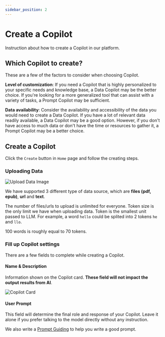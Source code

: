```yaml
---
sidebar_position: 2
---
```


# Create a Copilot

Instruction about how to create a Copilot in our platform.

## Which Copilot to create?

These are a few of the factors to consider when choosing Copilot.

**Level of customization**: If you need a Copilot that is highly personalized to your specific needs and knowledge base, a Data Copilot may be the better choice. If you're looking for a more generalized tool that can assist with a variety of tasks, a Prompt Copilot may be sufficient.

**Data availability**: Consider the availability and accessibility of the data you would need to create a Data Copilot. If you have a lot of relevant data readily available, a Data Copilot may be a good option. However, if you don't have access to much data or don't have the time or resources to gather it, a Prompt Copilot may be a better choice.

## Create a Copilot

Click the `Create` button in `Home` page and follow the creating steps.

### Uploading Data

![Upload Data Image](/img/upload_data.jpeg)

We have supported 3 different type of data source, which are **files (pdf, epub)**, **url** and **text**.

The number of files/urls to upload is unlimited for everyone. Token size is the only limit we have when uploading data. Token is the smallest unit passed to LLM. For example, a word `hello` could be splited into 2 tokens `he` and `llo`.

100 words is roughly equal to 70 tokens.

### Fill up Copilot settings

There are a few fields to complete while creating a Copilot.

#### Name & Description

Information shown on the Copilot card. **These field will not impact the output results from AI**.

![Copilot Card](/img/copilot_card.jpeg)

#### User Prompt

This field will determine the final role and response of your Copilot. Leave it alone if you prefer talking to the model directly without any instruction.

We also write a [Prompt Guiding](/tutorial-extras/prompt-engineer.md) to help you write a good prompt.

